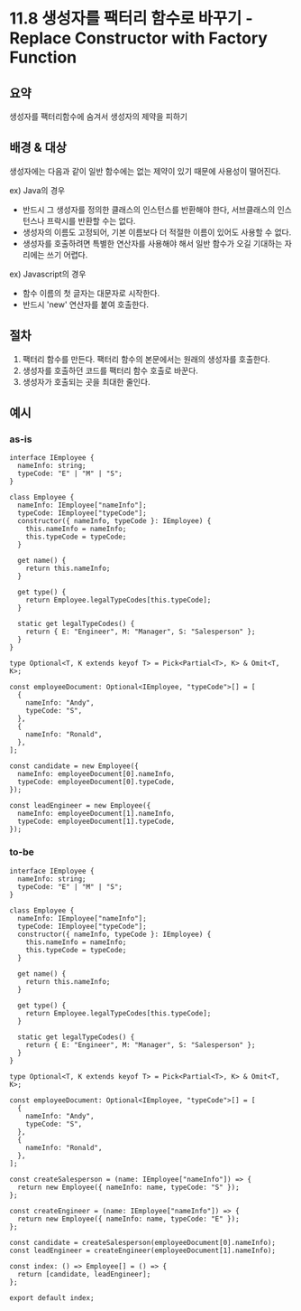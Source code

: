 # 11.8 생성자를 팩터리 함수로 바꾸기 - Replace Constructor with Factory Function

## 요약

생성자를 팩터리함수에 숨겨서 생성자의 제약을 피하기

## 배경 & 대상

생성자에는 다음과 같이 일반 함수에는 없는 제약이 있기 때문에 사용성이 떨어진다.

ex) Java의 경우

- 반드시 그 생성자를 정의한 클래스의 인스턴스를 반환해야 한다, 서브클래스의 인스턴스나 프락시를 반환할 수는 없다.
- 생성자의 이름도 고정되어, 기본 이름보다 더 적절한 이름이 있어도 사용할 수 없다.
- 생성자를 호출하려면 특별한 연산자를 사용해야 해서 일반 함수가 오길 기대하는 자리에는 쓰기 어렵다.

ex) Javascript의 경우

- 함수 이름의 첫 글자는 대문자로 시작한다.
- 반드시 'new' 연산자를 붙여 호출한다.

## 절차

1. 팩터리 함수를 만든다. 팩터리 함수의 본문에서는 원래의 생성자를 호출한다.
2. 생성자를 호출하던 코드를 팩터리 함수 호출로 바꾼다.
3. 생성자가 호출되는 곳을 최대한 줄인다.

## 예시

### as-is

```tsx
interface IEmployee {
  nameInfo: string;
  typeCode: "E" | "M" | "S";
}

class Employee {
  nameInfo: IEmployee["nameInfo"];
  typeCode: IEmployee["typeCode"];
  constructor({ nameInfo, typeCode }: IEmployee) {
    this.nameInfo = nameInfo;
    this.typeCode = typeCode;
  }

  get name() {
    return this.nameInfo;
  }

  get type() {
    return Employee.legalTypeCodes[this.typeCode];
  }

  static get legalTypeCodes() {
    return { E: "Engineer", M: "Manager", S: "Salesperson" };
  }
}

type Optional<T, K extends keyof T> = Pick<Partial<T>, K> & Omit<T, K>;

const employeeDocument: Optional<IEmployee, "typeCode">[] = [
  {
    nameInfo: "Andy",
    typeCode: "S",
  },
  {
    nameInfo: "Ronald",
  },
];

const candidate = new Employee({
  nameInfo: employeeDocument[0].nameInfo,
  typeCode: employeeDocument[0].typeCode,
});

const leadEngineer = new Employee({
  nameInfo: employeeDocument[1].nameInfo,
  typeCode: employeeDocument[1].typeCode,
});
```

### to-be

```tsx
interface IEmployee {
  nameInfo: string;
  typeCode: "E" | "M" | "S";
}

class Employee {
  nameInfo: IEmployee["nameInfo"];
  typeCode: IEmployee["typeCode"];
  constructor({ nameInfo, typeCode }: IEmployee) {
    this.nameInfo = nameInfo;
    this.typeCode = typeCode;
  }

  get name() {
    return this.nameInfo;
  }

  get type() {
    return Employee.legalTypeCodes[this.typeCode];
  }

  static get legalTypeCodes() {
    return { E: "Engineer", M: "Manager", S: "Salesperson" };
  }
}

type Optional<T, K extends keyof T> = Pick<Partial<T>, K> & Omit<T, K>;

const employeeDocument: Optional<IEmployee, "typeCode">[] = [
  {
    nameInfo: "Andy",
    typeCode: "S",
  },
  {
    nameInfo: "Ronald",
  },
];

const createSalesperson = (name: IEmployee["nameInfo"]) => {
  return new Employee({ nameInfo: name, typeCode: "S" });
};

const createEngineer = (name: IEmployee["nameInfo"]) => {
  return new Employee({ nameInfo: name, typeCode: "E" });
};

const candidate = createSalesperson(employeeDocument[0].nameInfo);
const leadEngineer = createEngineer(employeeDocument[1].nameInfo);

const index: () => Employee[] = () => {
  return [candidate, leadEngineer];
};

export default index;
```
